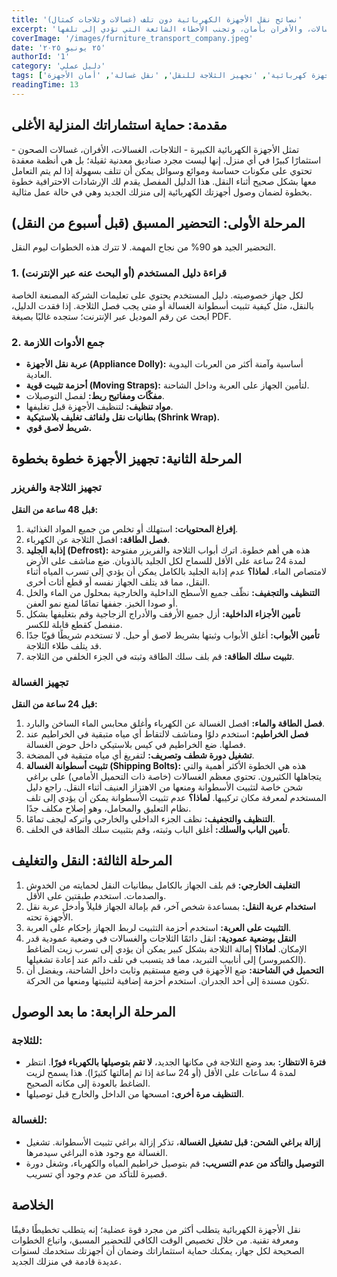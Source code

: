 ```yaml
---
title: 'نصائح نقل الأجهزة الكهربائية دون تلف (غسالات وثلاجات كمثال)'
excerpt: 'دليل شامل ومفصل لعام 2025 لتجهيز ونقل الأجهزة الكهربائية الكبيرة مثل الثلاجات، الغسالات، والأفران بأمان، وتجنب الأخطاء الشائعة التي تؤدي إلى تلفها.'
coverImage: '/images/furniture_transport_company.jpeg'
date: '٢٥ يونيو ٢٠٢٥'
authorId: '1'
category: 'دليل عملي'
tags: ['نقل أجهزة كهربائية', 'تجهيز الثلاجة للنقل', 'نقل غسالة', 'أمان الأجهزة']
readingTime: 13
---
```


## مقدمة: حماية استثماراتك المنزلية الأغلى

تمثل الأجهزة الكهربائية الكبيرة - الثلاجات، الغسالات، الأفران، غسالات الصحون - استثمارًا كبيرًا في أي منزل. إنها ليست مجرد صناديق معدنية ثقيلة؛ بل هي أنظمة معقدة تحتوي على مكونات حساسة وموائع وسوائل يمكن أن تتلف بسهولة إذا لم يتم التعامل معها بشكل صحيح أثناء النقل. هذا الدليل المفصل يقدم لك الإرشادات الاحترافية خطوة بخطوة لضمان وصول أجهزتك الكهربائية إلى منزلك الجديد وهي في حالة عمل مثالية.

## المرحلة الأولى: التحضير المسبق (قبل أسبوع من النقل)

التحضير الجيد هو 90% من نجاح المهمة. لا تترك هذه الخطوات ليوم النقل.

### 1. قراءة دليل المستخدم (أو البحث عنه عبر الإنترنت)

لكل جهاز خصوصيته. دليل المستخدم يحتوي على تعليمات الشركة المصنعة الخاصة بالنقل، مثل كيفية تثبيت أسطوانة الغسالة أو متى يجب فصل الثلاجة. إذا فقدت الدليل، ابحث عن رقم الموديل عبر الإنترنت؛ ستجده غالبًا بصيغة PDF.

### 2. جمع الأدوات اللازمة

*   **عربة نقل الأجهزة (Appliance Dolly):** أساسية وآمنة أكثر من العربات اليدوية العادية.
*   **أحزمة تثبيت قوية (Moving Straps):** لتأمين الجهاز على العربة وداخل الشاحنة.
*   **مفكّات ومفاتيح ربط:** لفصل التوصيلات.
*   **مواد تنظيف:** لتنظيف الأجهزة قبل تغليفها.
*   **بطانيات نقل ولفائف تغليف بلاستيكية (Shrink Wrap).**
*   **شريط لاصق قوي.**

## المرحلة الثانية: تجهيز الأجهزة خطوة بخطوة

### تجهيز الثلاجة والفريزر

**قبل 48 ساعة من النقل:**

1.  **إفراغ المحتويات:** استهلك أو تخلص من جميع المواد الغذائية.
2.  **فصل الطاقة:** افصل الثلاجة عن الكهرباء.
3.  **إذابة الجليد (Defrost):** هذه هي أهم خطوة. اترك أبواب الثلاجة والفريزر مفتوحة لمدة 24 ساعة على الأقل للسماح لكل الجليد بالذوبان. ضع مناشف على الأرض لامتصاص الماء. **لماذا؟** عدم إذابة الجليد بالكامل يمكن أن يؤدي إلى تسرب المياه أثناء النقل، مما قد يتلف الجهاز نفسه أو قطع أثاث أخرى.
4.  **التنظيف والتجفيف:** نظّف جميع الأسطح الداخلية والخارجية بمحلول من الماء والخل أو صودا الخبز. جففها تمامًا لمنع نمو العفن.
5.  **تأمين الأجزاء الداخلية:** أزل جميع الأرفف والأدراج الزجاجية وقم بتغليفها بشكل منفصل كقطع قابلة للكسر.
6.  **تأمين الأبواب:** أغلق الأبواب وثبتها بشريط لاصق أو حبل. لا تستخدم شريطًا قويًا جدًا قد يتلف طلاء الثلاجة.
7.  **تثبيت سلك الطاقة:** قم بلف سلك الطاقة وثبته في الجزء الخلفي من الثلاجة.

### تجهيز الغسالة

**قبل 24 ساعة من النقل:**

1.  **فصل الطاقة والماء:** افصل الغسالة عن الكهرباء وأغلق محابس الماء الساخن والبارد.
2.  **فصل الخراطيم:** استخدم دلوًا ومناشف لالتقاط أي مياه متبقية في الخراطيم عند فصلها. ضع الخراطيم في كيس بلاستيكي داخل حوض الغسالة.
3.  **تشغيل دورة شطف وتصريف:** لتفريغ أي مياه متبقية في المضخة.
4.  **تثبيت أسطوانة الغسالة (Shipping Bolts):** هذه هي الخطوة الأكثر أهمية والتي يتجاهلها الكثيرون. تحتوي معظم الغسالات (خاصة ذات التحميل الأمامي) على براغي شحن خاصة لتثبيت الأسطوانة ومنعها من الاهتزاز العنيف أثناء النقل. راجع دليل المستخدم لمعرفة مكان تركيبها. **لماذا؟** عدم تثبيت الأسطوانة يمكن أن يؤدي إلى تلف نظام التعليق والمحامل، وهو إصلاح مكلف جدًا.
5.  **التنظيف والتجفيف:** نظف الجزء الداخلي والخارجي واتركه ليجف تمامًا.
6.  **تأمين الباب والسلك:** أغلق الباب وثبته، وقم بتثبيت سلك الطاقة في الخلف.

## المرحلة الثالثة: النقل والتغليف

1.  **التغليف الخارجي:** قم بلف الجهاز بالكامل ببطانيات النقل لحمايته من الخدوش والصدمات. استخدم طبقتين على الأقل.
2.  **استخدام عربة النقل:** بمساعدة شخص آخر، قم بإمالة الجهاز قليلاً وأدخل عربة نقل الأجهزة تحته.
3.  **التثبيت على العربة:** استخدم أحزمة التثبيت لربط الجهاز بإحكام على العربة.
4.  **النقل بوضعية عمودية:** انقل دائمًا الثلاجات والغسالات في وضعية عمودية قدر الإمكان. **لماذا؟** إمالة الثلاجة بشكل كبير يمكن أن يؤدي إلى تسرب زيت الضاغط (الكمبروسر) إلى أنابيب التبريد، مما قد يتسبب في تلف دائم عند إعادة تشغيلها.
5.  **التحميل في الشاحنة:** ضع الأجهزة في وضع مستقيم وثابت داخل الشاحنة، ويفضل أن تكون مسندة إلى أحد الجدران. استخدم أحزمة إضافية لتثبيتها ومنعها من الحركة.

## المرحلة الرابعة: ما بعد الوصول

### للثلاجة:

*   **فترة الانتظار:** بعد وضع الثلاجة في مكانها الجديد، **لا تقم بتوصيلها بالكهرباء فورًا**. انتظر لمدة 4 ساعات على الأقل (أو 24 ساعة إذا تم إمالتها كثيرًا). هذا يسمح لزيت الضاغط بالعودة إلى مكانه الصحيح.
*   **التنظيف مرة أخرى:** امسحها من الداخل والخارج قبل توصيلها.

### للغسالة:

*   **إزالة براغي الشحن:** **قبل تشغيل الغسالة**، تذكر إزالة براغي تثبيت الأسطوانة. تشغيل الغسالة مع وجود هذه البراغي سيدمرها.
*   **التوصيل والتأكد من عدم التسريب:** قم بتوصيل خراطيم المياه والكهرباء، وشغل دورة قصيرة للتأكد من عدم وجود أي تسريب.

## الخلاصة

نقل الأجهزة الكهربائية يتطلب أكثر من مجرد قوة عضلية؛ إنه يتطلب تخطيطًا دقيقًا ومعرفة تقنية. من خلال تخصيص الوقت الكافي للتحضير المسبق، واتباع الخطوات الصحيحة لكل جهاز، يمكنك حماية استثماراتك وضمان أن أجهزتك ستخدمك لسنوات عديدة قادمة في منزلك الجديد.